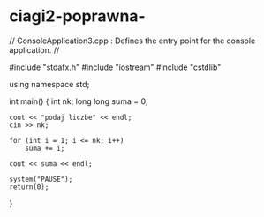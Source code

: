 # ciagi2-poprawna-
// ConsoleApplication3.cpp : Defines the entry point for the console application.
//

#include "stdafx.h"
#include "iostream"
#include "cstdlib"

using namespace std;

int main()
{
	int nk;
	long long suma = 0;

	cout << "podaj liczbe" << endl;
	cin >> nk;

	for (int i = 1; i <= nk; i++)
		suma += i;

	cout << suma << endl;

	system("PAUSE");
	return(0);
}


